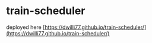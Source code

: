 # train-scheduler

deployed here [https://dwilli77.github.io/train-scheduler/](https://dwilli77.github.io/train-scheduler/)
